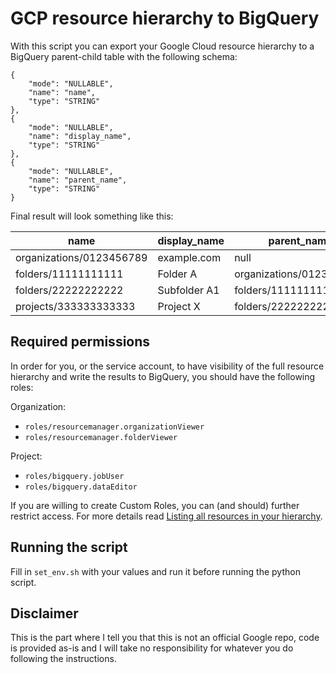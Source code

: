 # GCP resource hierarchy to BigQuery

With this script you can export your Google Cloud resource hierarchy to a BigQuery parent-child table with the following schema:

```
{
    "mode": "NULLABLE",
    "name": "name",
    "type": "STRING"
},
{
    "mode": "NULLABLE",
    "name": "display_name",
    "type": "STRING"
},
{
    "mode": "NULLABLE",
    "name": "parent_name",
    "type": "STRING"
}
```

Final result will look something like this:

| name                     | display_name | parent_name              |
|--------------------------|--------------|--------------------------|
| organizations/0123456789 | example.com  | null                     |
| folders/11111111111      | Folder A     | organizations/0123456789 |
| folders/22222222222      | Subfolder A1 | folders/11111111111      |
| projects/333333333333    | Project X    | folders/22222222222      |


## Required permissions

In order for you, or the service account, to have visibility of the full resource hierarchy and write the results to BigQuery, you should have the following roles:

Organization:
- `roles/resourcemanager.organizationViewer`
- `roles/resourcemanager.folderViewer`

Project:
- `roles/bigquery.jobUser`
- `roles/bigquery.dataEditor`

If you are willing to create Custom Roles, you can (and should) further restrict access. For more details read [Listing all resources in your hierarchy](https://cloud.google.com/resource-manager/docs/listing-all-resources).

## Running the script
Fill in `set_env.sh` with your values and run it before running the python script.

## Disclaimer
This is the part where I tell you that this is not an official Google repo, code is provided as-is and I will take no responsibility for whatever you do following the instructions.
